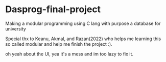 # Dasprog-final-project
Making a modular programming using C lang with purpose a database for university

Special thx to Keanu, Akmal, and Razan(2022) who helps me learning this so called modular and help me finish the project :).

oh yeah about the UI, yea it's a mess and im too lazy to fix it.

